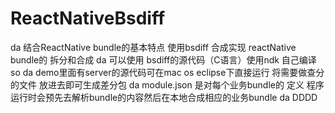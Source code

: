 # ReactNativeBsdiff
da 结合ReactNative bundle的基本特点 使用bsdiff 合成实现 reactNative bundle的 拆分和合成 
da 可以使用 bsdiff的源代码（C语言）使用ndk 自己编译so 
da demo里面有server的源代码可在mac os eclipse下直接运行 将需要做查分的文件 放进去即可生成差分包 
da module.json 是对每个业务bundle的 定义 程序运行时会预先去解析bundle的内容然后在本地合成相应的业务bundle
da DDDD
